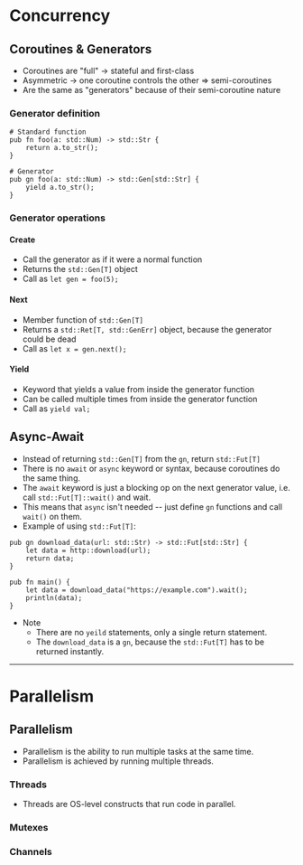 # Concurrency
## Coroutines & Generators
- Coroutines are "full" -> stateful and first-class
- Asymmetric -> one coroutine controls the other => semi-coroutines
- Are the same as "generators" because of their semi-coroutine nature

### Generator definition
```s++
# Standard function
pub fn foo(a: std::Num) -> std::Str {
    return a.to_str();
}

# Generator
pub gn foo(a: std::Num) -> std::Gen[std::Str] {
    yield a.to_str();
}
```

### Generator operations
#### Create
- Call the generator as if it were a normal function
- Returns the `std::Gen[T]` object
- Call as `let gen = foo(5);`

#### Next
- Member function of `std::Gen[T]`
- Returns a `std::Ret[T, std::GenErr]` object, because the generator could be dead
- Call as `let x = gen.next();`

#### Yield
- Keyword that yields a value from inside the generator function
- Can be called multiple times from inside the generator function
- Call as `yield val;`


## Async-Await
- Instead of returning `std::Gen[T]` from the `gn`, return `std::Fut[T]`
- There is no `await` or `async` keyword or syntax, because coroutines do the same thing.
- The `await` keyword is just a blocking op on the next generator value, i.e. call `std::Fut[T]::wait()` and wait.
- This means that `async` isn't needed -- just define `gn` functions and call `wait()` on them.
- Example of using `std::Fut[T]`:
```s++
pub gn download_data(url: std::Str) -> std::Fut[std::Str] {
    let data = http::download(url);
    return data;
}

pub fn main() {
    let data = download_data("https://example.com").wait();
    println(data);
}
```
- Note
  - There are no `yeild` statements, only a single return statement.
  - The `download_data` is a `gn`, because the `std::Fut[T]` has to be returned instantly.

---

# Parallelism
## Parallelism
- Parallelism is the ability to run multiple tasks at the same time.
- Parallelism is achieved by running multiple threads.

### Threads
- Threads are OS-level constructs that run code in parallel.


### Mutexes
### Channels
